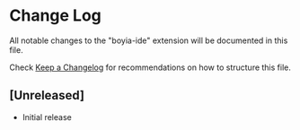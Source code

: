 # Change Log

All notable changes to the "boyia-ide" extension will be documented in this file.

Check [Keep a Changelog](http://keepachangelog.com/) for recommendations on how to structure this file.

## [Unreleased]

- Initial release